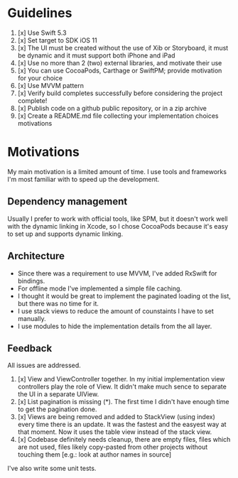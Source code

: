 # Guidelines

1. [x] Use Swift 5.3
2. [x] Set target to SDK iOS 11 
3. [x] The UI must be created without the use of Xib or Storyboard, it must be dynamic and it must support both iPhone and iPad
4. [x] Use no more than 2 (two) external libraries, and motivate their use
5. [x] You can use CocoaPods, Carthage or SwiftPM; provide motivation for your choice
6. [x] Use MVVM pattern
7. [x] Verify build completes successfully before considering the project complete!
8. [x] Publish code on a github public repository, or in a zip archive
9. [x] Create a README.md file collecting your implementation choices motivations

# Motivations

My main motivation is a limited amount of time. I use tools and frameworks I'm most familiar with to speed up the development.  

## Dependency management

Usually I prefer to work with official tools, like SPM, but it doesn't work well with the dynamic linking in Xcode, so I chose CocoaPods because it's easy to set up and supports dynamic linking.  

## Architecture

* Since there was a requirement to use MVVM, I've added RxSwift for bindings.
* For offline mode I've implemented a simple file caching.
* I thought it would be great to implement the paginated loading ot the list, but there was no time for it.
* I use stack views to reduce the amount of counstaints I have to set manually.  
* I use modules to hide the implementation details from the all layer.

## Feedback

All issues are addressed.

1. [x] View and ViewController together. In my initial implementation view controllers play the role of View. It didn't make much sence to separate the UI in a separate UIView.
2. [x] List pagination is missing (*).  The first time I didn't have enough time to get the pagination done.
3. [x] Views are being removed and added to StackView (using index) every time there is an update. It was the fastest and the easyest way at that moment. Now it uses the table view instead of the stack view.
4. [x] Codebase definitely needs cleanup, there are empty files, files which are not used, files likely copy-pasted from other projects without touching them [e.g.: look at author names in source]

I've also write some unit tests.

